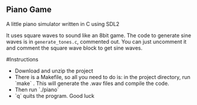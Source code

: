 ## Piano Game
A little piano simulator written in C using SDL2

It uses square waves to sound like an 8bit game. The code to generate sine waves is in `generate_tones.c`, commented out. You can just uncomment it and comment the square wave block to get sine waves. 

#Instructions
<ul>
<li>Download and unzip the project</li>
<li>There is a Makefile, so all you need to do is: in the project directory, run `make` . This will generate the .wav files and compile the code.</li>
<li>Then run `./piano`</li>
<li>`q` quits the program. Good luck</li>
</ul>

